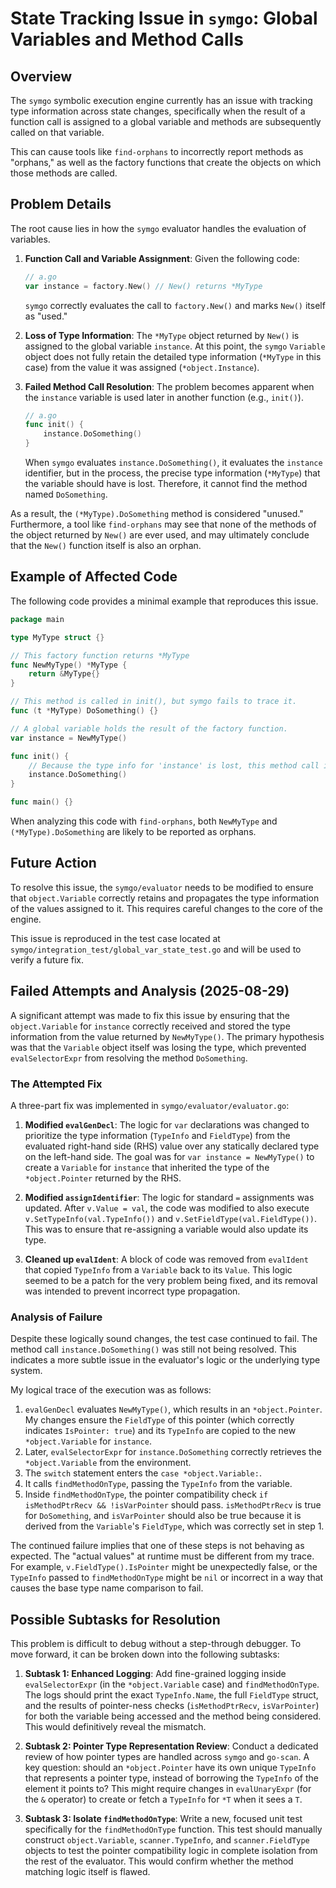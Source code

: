# State Tracking Issue in `symgo`: Global Variables and Method Calls

## Overview

The `symgo` symbolic execution engine currently has an issue with tracking type information across state changes, specifically when the result of a function call is assigned to a global variable and methods are subsequently called on that variable.

This can cause tools like `find-orphans` to incorrectly report methods as "orphans," as well as the factory functions that create the objects on which those methods are called.

## Problem Details

The root cause lies in how the `symgo` evaluator handles the evaluation of variables.

1.  **Function Call and Variable Assignment**:
    Given the following code:
    ```go
    // a.go
    var instance = factory.New() // New() returns *MyType
    ```
    `symgo` correctly evaluates the call to `factory.New()` and marks `New()` itself as "used."

2.  **Loss of Type Information**:
    The `*MyType` object returned by `New()` is assigned to the global variable `instance`. At this point, the `symgo` `Variable` object does not fully retain the detailed type information (`*MyType` in this case) from the value it was assigned (`*object.Instance`).

3.  **Failed Method Call Resolution**:
    The problem becomes apparent when the `instance` variable is used later in another function (e.g., `init()`).
    ```go
    // a.go
    func init() {
        instance.DoSomething()
    }
    ```
    When `symgo` evaluates `instance.DoSomething()`, it evaluates the `instance` identifier, but in the process, the precise type information (`*MyType`) that the variable should have is lost. Therefore, it cannot find the method named `DoSomething`.

As a result, the `(*MyType).DoSomething` method is considered "unused." Furthermore, a tool like `find-orphans` may see that none of the methods of the object returned by `New()` are ever used, and may ultimately conclude that the `New()` function itself is also an orphan.

## Example of Affected Code

The following code provides a minimal example that reproduces this issue.

```go
package main

type MyType struct {}

// This factory function returns *MyType
func NewMyType() *MyType {
	return &MyType{}
}

// This method is called in init(), but symgo fails to trace it.
func (t *MyType) DoSomething() {}

// A global variable holds the result of the factory function.
var instance = NewMyType()

func init() {
	// Because the type info for 'instance' is lost, this method call is not resolved.
	instance.DoSomething()
}

func main() {}
```

When analyzing this code with `find-orphans`, both `NewMyType` and `(*MyType).DoSomething` are likely to be reported as orphans.

## Future Action

To resolve this issue, the `symgo/evaluator` needs to be modified to ensure that `object.Variable` correctly retains and propagates the type information of the values assigned to it. This requires careful changes to the core of the engine.

This issue is reproduced in the test case located at `symgo/integration_test/global_var_state_test.go` and will be used to verify a future fix.

## Failed Attempts and Analysis (2025-08-29)

A significant attempt was made to fix this issue by ensuring that the `object.Variable` for `instance` correctly received and stored the type information from the value returned by `NewMyType()`. The primary hypothesis was that the `Variable` object itself was losing the type, which prevented `evalSelectorExpr` from resolving the method `DoSomething`.

### The Attempted Fix

A three-part fix was implemented in `symgo/evaluator/evaluator.go`:

1.  **Modified `evalGenDecl`**: The logic for `var` declarations was changed to prioritize the type information (`TypeInfo` and `FieldType`) from the evaluated right-hand side (RHS) value over any statically declared type on the left-hand side. The goal was for `var instance = NewMyType()` to create a `Variable` for `instance` that inherited the type of the `*object.Pointer` returned by the RHS.

2.  **Modified `assignIdentifier`**: The logic for standard `=` assignments was updated. After `v.Value = val`, the code was modified to also execute `v.SetTypeInfo(val.TypeInfo())` and `v.SetFieldType(val.FieldType())`. This was to ensure that re-assigning a variable would also update its type.

3.  **Cleaned up `evalIdent`**: A block of code was removed from `evalIdent` that copied `TypeInfo` from a `Variable` back to its `Value`. This logic seemed to be a patch for the very problem being fixed, and its removal was intended to prevent incorrect type propagation.

### Analysis of Failure

Despite these logically sound changes, the test case continued to fail. The method call `instance.DoSomething()` was still not being resolved. This indicates a more subtle issue in the evaluator's logic or the underlying type system.

My logical trace of the execution was as follows:
1.  `evalGenDecl` evaluates `NewMyType()`, which results in an `*object.Pointer`. My changes ensure the `FieldType` of this pointer (which correctly indicates `IsPointer: true`) and its `TypeInfo` are copied to the new `*object.Variable` for `instance`.
2.  Later, `evalSelectorExpr` for `instance.DoSomething` correctly retrieves the `*object.Variable` from the environment.
3.  The `switch` statement enters the `case *object.Variable:`.
4.  It calls `findMethodOnType`, passing the `TypeInfo` from the variable.
5.  Inside `findMethodOnType`, the pointer compatibility check `if isMethodPtrRecv && !isVarPointer` should pass. `isMethodPtrRecv` is true for `DoSomething`, and `isVarPointer` should also be true because it is derived from the `Variable`'s `FieldType`, which was correctly set in step 1.

The continued failure implies that one of these steps is not behaving as expected. The "actual values" at runtime must be different from my trace. For example, `v.FieldType().IsPointer` might be unexpectedly false, or the `TypeInfo` passed to `findMethodOnType` might be `nil` or incorrect in a way that causes the base type name comparison to fail.

## Possible Subtasks for Resolution

This problem is difficult to debug without a step-through debugger. To move forward, it can be broken down into the following subtasks:

1.  **Subtask 1: Enhanced Logging**: Add fine-grained logging inside `evalSelectorExpr` (in the `*object.Variable` case) and `findMethodOnType`. The logs should print the exact `TypeInfo.Name`, the full `FieldType` struct, and the results of pointer-ness checks (`isMethodPtrRecv`, `isVarPointer`) for both the variable being accessed and the method being considered. This would definitively reveal the mismatch.

2.  **Subtask 2: Pointer Type Representation Review**: Conduct a dedicated review of how pointer types are handled across `symgo` and `go-scan`. A key question: should an `*object.Pointer` have its own unique `TypeInfo` that represents a pointer type, instead of borrowing the `TypeInfo` of the element it points to? This might require changes in `evalUnaryExpr` (for the `&` operator) to create or fetch a `TypeInfo` for `*T` when it sees a `T`.

3.  **Subtask 3: Isolate `findMethodOnType`**: Write a new, focused unit test specifically for the `findMethodOnType` function. This test should manually construct `object.Variable`, `scanner.TypeInfo`, and `scanner.FieldType` objects to test the pointer compatibility logic in complete isolation from the rest of the evaluator. This would confirm whether the method matching logic itself is flawed.
